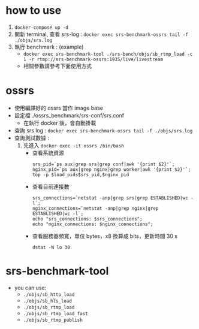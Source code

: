 # how to use

1. `docker-compose up -d`
2. 開新 terminal, 查看 srs-log : `docker exec srs-benchmark-ossrs tail -f ./objs/srs.log`
3. 執行 benchmark : (example) 
	- `docker exec srs-benchmark-tool ./srs-bench/objs/sb_rtmp_load -c 1 -r rtmp://srs-benchmark-ossrs:1935/live/livestream`
	- 相關參數請參考下面使用方式

# ossrs

- 使用編譯好的 ossrs 當作 image base
- 設定檔 ./ossrs_benchmark/srs-conf/srs.conf
	- 在執行 docker 後，會自動掛載
- 查詢 srs log : `docker exec srs-benchmark-ossrs tail -f ./objs/srs.log`
- 查詢測試數據 : 
	1. 先進入 `docker exec -it ossrs /bin/bash`
		- 查看系統資源
			```
			srs_pid=`ps aux|grep srs|grep conf|awk '{print $2}'`; 
			nginx_pid=`ps aux|grep nginx|grep worker|awk '{print $2}'`;
			top -p $load_pids$srs_pid,$nginx_pid 
			```
		- 查看目前連接數
			```
			srs_connections=`netstat -anp|grep srs|grep ESTABLISHED|wc -l`;
			nginx_connections=`netstat -anp|grep nginx|grep ESTABLISHED|wc -l`;
			echo "srs_connections: $srs_connections";
			echo "nginx_connections: $nginx_connections"; 
			```
		- 查看服務器頻寬，單位 bytes，x8 換算成 bits，更新時間 30 s
			```
			dstat -N lo 30
			```

# srs-benchmark-tool

- you can use:
	- `./objs/sb_http_load`
    - `./objs/sb_hls_load`
    - `./objs/sb_rtmp_load`
    - `./objs/sb_rtmp_load_fast`
    - `./objs/sb_rtmp_publish`

